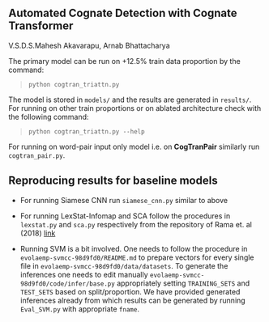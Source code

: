 ## Automated Cognate Detection with Cognate Transformer
V.S.D.S.Mahesh Akavarapu, Arnab Bhattacharya


The primary model can be run on +12.5% train data proportion by the command:

> `python cogtran_triattn.py`

The model is stored in `models/` and the results are generated in `results/`. For running on other train proportions or on ablated architecture check with the following command:

> `python cogtran_triattn.py --help`

For running on word-pair input only model i.e. on **CogTranPair** similarly run `cogtran_pair.py`.

## Reproducing results for baseline models

* For running Siamese CNN run `siamese_cnn.py` similar to above

* For running LexStat-Infomap and SCA follow the procedures in `lexstat.py` and `sca.py` respectively from the repository of Rama et. al (2018) [link](https://github.com/PhyloStar/AutoCogPhylo)

* Running SVM is a bit involved. One needs to follow the procedure in `evolaemp-svmcc-98d9fd0/README.md` to prepare vectors for every single file in `evolaemp-svmcc-98d9fd0/data/datasets`. To generate the inferences one needs to edit manually `evolaemp-svmcc-98d9fd0/code/infer/base.py` appropriately setting `TRAINING_SETS` and `TEST_SETS` based on split/proportion. We have provided generated inferences already from which results can be generated by running `Eval_SVM.py` with appropriate `fname`.
